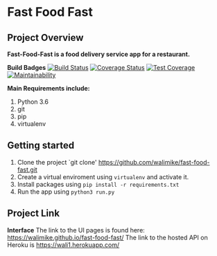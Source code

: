 # Fast Food Fast #
## Project Overview ##

**Fast-Food-Fast is a food delivery service app for a restaurant.**

**Build Badges**
[![Build Status](https://travis-ci.org/walimike/fast-food-fast.svg?branch=apiendpoints)](https://travis-ci.org/walimike/fast-food-fast)                                              [![Coverage Status](https://coveralls.io/repos/github/walimike/fast-food-fast/badge.svg?branch=master)](https://coveralls.io/github/walimike/fast-food-fast?branch=master)                                           [![Test Coverage](https://api.codeclimate.com/v1/badges/a99a88d28ad37a79dbf6/test_coverage)](https://codeclimate.com/github/codeclimate/codeclimate/test_coverage)                                         [![Maintainability](https://api.codeclimate.com/v1/badges/a99a88d28ad37a79dbf6/maintainability)](https://codeclimate.com/github/codeclimate/codeclimate/maintainability)     


**Main Requirements include:**
1. Python 3.6
2. git
3. pip
4. virtualenv

## Getting started ##
1. Clone the project
`git clone' https://github.com/walimike/fast-food-fast.git
2. Create a virtual enviroment using `virtualenv` and activate it.
3. Install packages using `pip install -r requirements.txt`
4. Run the app using `python3 run.py`
## Project Link ##

**Interface**
The link to the UI pages is found here: https://walimike.github.io/fast-food-fast/
The link to the hosted API on Heroku is https://wali1.herokuapp.com/
